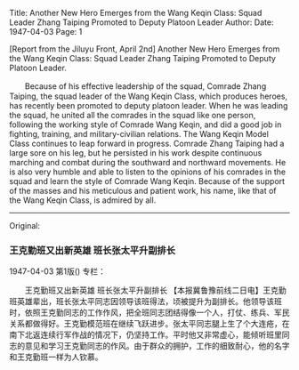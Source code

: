 Title: Another New Hero Emerges from the Wang Keqin Class: Squad Leader Zhang Taiping Promoted to Deputy Platoon Leader
Author:
Date: 1947-04-03
Page: 1

[Report from the Jiluyu Front, April 2nd] Another New Hero Emerges from the Wang Keqin Class: Squad Leader Zhang Taiping Promoted to Deputy Platoon Leader.

　　Because of his effective leadership of the squad, Comrade Zhang Taiping, the squad leader of the Wang Keqin Class, which produces heroes, has recently been promoted to deputy platoon leader. When he was leading the squad, he united all the comrades in the squad like one person, following the working style of Comrade Wang Keqin, and did a good job in fighting, training, and military-civilian relations. The Wang Keqin Model Class continues to leap forward in progress. Comrade Zhang Taiping had a large sore on his leg, but he persisted in his work despite continuous marching and combat during the southward and northward movements. He is also very humble and able to listen to the opinions of his comrades in the squad and learn the style of Comrade Wang Keqin. Because of the support of the masses and his meticulous and patient work, his name, like that of the Wang Keqin Class, is admired by all.



<hr /> 

Original: 


### 王克勤班又出新英雄  班长张太平升副排长

1947-04-03
第1版()
专栏：

　　王克勤班又出新英雄
    班长张太平升副排长
    【本报冀鲁豫前线二日电】王克勤班英雄辈出，班长张太平同志因领导该班得法，顷被提升为副排长。他领导该班时，依照王克勤同志的工作作风，把全班同志团结得像一个人，打仗、练兵、军民关系都做得好。王克勤模范班在继续飞跃进步。张太平同志腿上生了个大连疮，在南下北返连续行军作战的情况下，仍坚持工作。平时他又非常虚心，能倾听班里同志的意见和学习王克勤同志的作风。由于群众的拥护，工作的细致耐心，他的名字和王克勤班一样为人钦慕。
